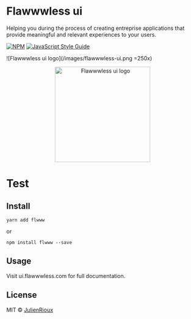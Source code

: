 # Flawwwless ui

Helping you during the process of creating entreprise applications that provide meaningful and relevant experiences to your users.

[![NPM](https://img.shields.io/npm/v/flawwwless-library.svg)](https://www.npmjs.com/package/flawwwless-library) [![JavaScript Style Guide](https://img.shields.io/badge/code_style-standard-brightgreen.svg)](https://standardjs.com)

![Flawwwless ui logo](/images/flawwwless-ui.png =250x)

<p align="center">
  <img
	  src="./images/flawwwless-ui.png"
		alt="Flawwwless ui logo"
		width="250">
</p>

<h1>Test</h1>

## Install

```
yarn add flwww
```
or
```
npm install flwww --save
```

## Usage

Visit ui.flawwwless.com for full documentation.

## License

MIT © [JulienRioux](https://github.com/JulienRioux)
